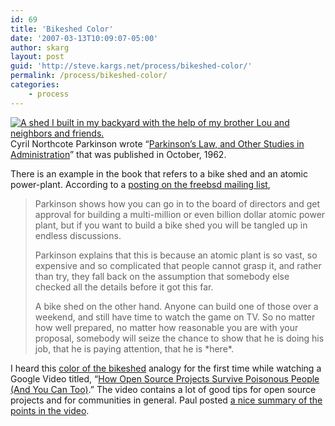 ```yaml
---
id: 69
title: 'Bikeshed Color'
date: '2007-03-13T10:09:07-05:00'
author: skarg
layout: post
guid: 'http://steve.kargs.net/process/bikeshed-color/'
permalink: /process/bikeshed-color/
categories:
    - process
---
```


[![A shed I built in my backyard with the help of my brother Lou and neighbors and friends.](http://steve.kargs.net/wp-content/uploads/2007/thumbs/house_shed.jpg "A shed I built in my backyard with the help of my brother Lou and neighbors and friends.")](http://steve.kargs.net/wp-content/uploads/2007/house_shed.jpg)Cyril Northcote Parkinson wrote “[Parkinson’s Law, and Other Studies in Administration](http://www.amazon.com/Parkinsons-Law-Other-Studies-Administration/dp/0395083737/ref=pd_bbs_sr_3/102-3251688-0627326?ie=UTF8&s=books&qid=1173797251&sr=8-3)” that was published in October, 1962.

There is an example in the book that refers to a bike shed and an atomic power-plant. According to a [posting on the freebsd mailing list](http://www.freebsd.org/doc/en_US.ISO8859-1/books/faq/misc.html#BIKESHED-PAINTING),

> Parkinson shows how you can go in to the board of directors and get approval for building a multi-million or even billion dollar atomic power plant, but if you want to build a bike shed you will be tangled up in endless discussions.
> 
> Parkinson explains that this is because an atomic plant is so vast, so expensive and so complicated that people cannot grasp it, and rather than try, they fall back on the assumption that somebody else checked all the details before it got this far.
> 
> A bike shed on the other hand. Anyone can build one of those over a weekend, and still have time to watch the game on TV. So no matter how well prepared, no matter how reasonable you are with your proposal, somebody will seize the chance to show that he is doing his job, that he is paying attention, that he is \*here\*.

I heard this [color of the bikeshed](http://en.wikipedia.org/wiki/Color_of_the_bikeshed) analogy for the first time while watching a Google Video titled, “[How Open Source Projects Survive Poisonous People (And You Can Too)](http://video.google.com/videoplay?docid=-4216011961522818645&q=poisonous+people).” The video contains a lot of good tips for open source projects and for communities in general. Paul posted [a nice summary of the points in the video](http://innovation-in-oil-and-gas.blogspot.com/2007/02/how-open-source-projects-survive.html).